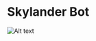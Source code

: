 # Skylander Bot

![Alt text](https://static.wikia.nocookie.net/skylanders/images/0/00/Skylanders_Logo.png/revision/latest?cb=20200327134807)
